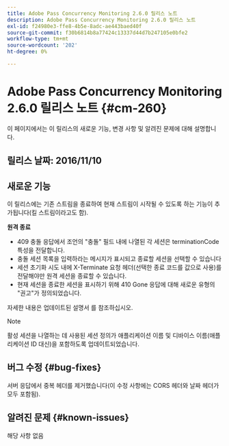 ```yaml
---
title: Adobe Pass Concurrency Monitoring 2.6.0 릴리스 노트
description: Adobe Pass Concurrency Monitoring 2.6.0 릴리스 노트
exl-id: f24980e3-ffe8-4b5e-8adc-ae443baed40f
source-git-commit: f30b6814b8a77424c13337d44d7b247105e0bfe2
workflow-type: tm+mt
source-wordcount: '202'
ht-degree: 0%

---
```


# Adobe Pass Concurrency Monitoring 2.6.0 릴리스 노트 {#cm-260}


이 페이지에서는 이 릴리스의 새로운 기능, 변경 사항 및 알려진 문제에 대해 설명합니다.



## 릴리스 날짜: 2016/11/10



## 새로운 기능

이 릴리스에는 기존 스트림을 종료하여 현재 스트림이 시작될 수 있도록 하는 기능이 추가됩니다(킬 스트림이라고도 함).



**원격 종료**

* 409 충돌 응답에서 조언의 &quot;충돌&quot; 필드 내에 나열된 각 세션은 terminationCode 특성을 전달합니다.
* 충돌 세션 목록을 입력하라는 메시지가 표시되고 종료할 세션을 선택할 수 있습니다
* 세션 초기화 시도 내에 X-Terminate 요청 헤더(선택한 종료 코드를 값으로 사용)를 전달해야만 원격 세션을 종료할 수 있습니다.
* 현재 세션을 종료한 세션을 표시하기 위해 410 Gone 응답에 대해 새로운 유형의 &quot;권고&quot;가 정의되었습니다.


자세한 내용은 업데이트된 설명서 를 참조하십시오.



>[!NOTE]
>
>활성 세션을 나열하는 데 사용된 세션 정의가 애플리케이션 이름 및 디바이스 이름(애플리케이션 ID 대신)을 포함하도록 업데이트되었습니다.




## 버그 수정 {#bug-fixes}

서버 응답에서 중복 헤더를 제거했습니다(이 수정 사항에는 CORS 헤더와 날짜 헤더가 모두 포함됨).




## 알려진 문제 {#known-issues}

해당 사항 없음
